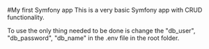 #My first Symfony app
This is a very basic Symfony app with CRUD functionality.

To use the only thing needed to be done is change the "db_user", "db_password", "db_name" in the .env file in the root folder.
